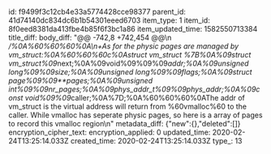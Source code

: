 id: f9499f3c12cb4e33a5774428cce98377
parent_id: 41d74140dc834dc6b1b54301eeed6703
item_type: 1
item_id: 8f0eed8381da413fbe4b85f6f3bc1a86
item_updated_time: 1582550713384
title_diff: 
body_diff: "@@ -742,8 +742,454 @@\n  */%0A%60%60%60%0A\n+As for the physic pages are managed by vm_struct:%0A%60%60%60c%0Astruct vm_struct %7B%0A%09struct vm_struct%09*next;%0A%09void%09%09%09*addr;%0A%09unsigned long%09%09size;%0A%09unsigned long%09%09flags;%0A%09struct page%09%09**pages;%0A%09unsigned int%09%09nr_pages;%0A%09phys_addr_t%09%09phys_addr;%0A%09const void%09%09*caller;%0A%7D;%0A%60%60%60%0AThe addr of vm_struct is the virtual address will return from %60vmalloc%60 to the caller. While vmalloc has seperate physic pages, so here is a array of pages to record this vmalloc region\n"
metadata_diff: {"new":{},"deleted":[]}
encryption_cipher_text: 
encryption_applied: 0
updated_time: 2020-02-24T13:25:14.033Z
created_time: 2020-02-24T13:25:14.033Z
type_: 13